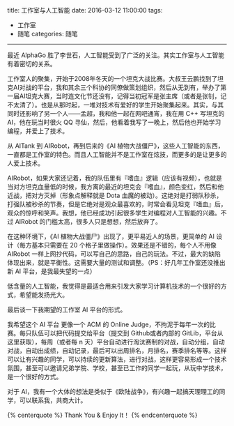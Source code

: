 title: 工作室与人工智能
date: 2016-03-12 11:00:00
tags:
 - 工作室
 - 随笔
categories: 随笔
---

最近 AlphaGo 胜了李世石，人工智能受到了广泛的关注。其实工作室与人工智能有着密切的关系。

工作室人的聚集，开始于2008年冬天的一个坦克大战比赛。大叔王云鹏找到了坦克AI对战的平台，我和其余三个科协的同僚做策划组织，然后从无到有，举办了第一届AI坦克大赛，当时连文化节还没有，记得当初冠军是张主席（或者是张钊，记不太清了）。也是从那时起，一堆对技术有爱好的学生开始聚集起来。其实，与其同时还影响了另一个人——孟超，我和他一起在网吧通宵，我在用 C++ 写坦克的 AI，他在玩当时很火 QQ 寻仙，然后，他看着我写了一晚上，然后他也开始学习编程，并爱上了技术。

从 AITank 到 AIRobot，再到后来的《AI 植物大战僵尸》，这些人工智能的东西，一直都是工作室的特色。而且人工智能并不是工作室在炫技，而更多的是让更多的人爱上技术。

AIRobot，如果大家还记着，我的队伍里有『嗜血』逻辑（应该有视频），也就是当对方坦克血量低的时候，我方离的最近的坦克会『嗜血』，颜色变红，然后和他近战，把对方灭掉（形象点解释就是 Dota 血魔的被动）。这绝对是打弱队秒杀，打强队被秒杀的节奏，但是它绝对是观众最喜欢的，时常会看见坦克『嗜血』后，观众的惊呼和笑声。我想，他已经成功引起很多学生对编程对人工智能的兴趣。不过 AIRobot 的门槛太高，很多人只是想想，然后放弃了。

在这种环境下，《AI 植物大战僵尸》出现了，更平易近人的场景，更简单的 AI 设计（每方基本只需要在 20 个格子里做操作）。效果还是不错的，每个人不用像 AIRobot 一样上网抄代码，可以写自己的思路，自己的玩法。不过，最大的缺陷体现出来，就是平衡性。这需要大量的测试和调整。（PS：好几年工作室还没推出新 AI 平台，是我最失望的一点）

低含量的人工智能，我觉得是最适合用来引发大家学习计算机技术的一个很好的方式，希望能发扬光大。

最后谈一下我期望的工作室 AI 平台的形式。

我希望这个 AI 平台 更像一个 ACM 的 Online Judge，不拘泥于每年一次的比赛。每只队伍可以把代码提交给平台（提交到 Github或者内部的 GitLib，平台从这里获取），每周（或者每 n 天）平台自动进行淘汰赛制的对战，自动分组，自动对战，自动出成绩，自动记录，最后可以出周排名，月排名，赛季排名等等。这样可以让有兴趣的同学，可以持续的更新算法，进行对战，这样更容易形成一个技术氛围，甚至可以邀请兄弟学院、学校，甚至已工作的同学一起玩，从玩中学技术，是一个很好的方式。

对于 AI，我有一个大体的想法是类似于《欧陆战争》，有兴趣一起搞天理理工的同学，可以联系我，共商大计。


{% centerquote %}
Thank You & Enjoy It！
{% endcenterquote %}
